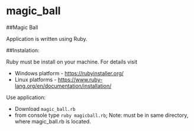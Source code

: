 # magic_ball
##Magic Ball

Application is written using Ruby.

##Instalation:

Ruby must be install on your machine. For details visit 
- Windows platform - https://rubyinstaller.org/
- Linux platforms - https://www.ruby-lang.org/en/documentation/installation/

Use application:
- Download ```magic_ball.rb```
- from console type ```ruby magicball.rb```;
Note: must be in same directory, where magic_ball.rb is located.
